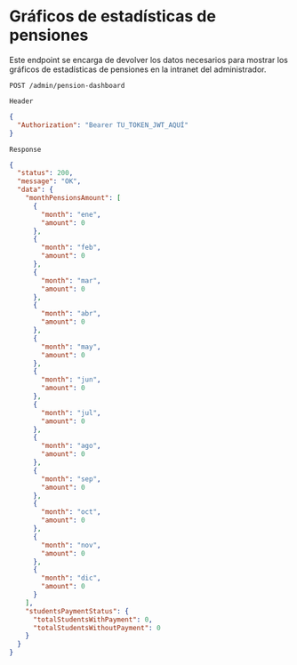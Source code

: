# Gráficos de estadísticas de pensiones
Este endpoint se encarga de devolver los datos necesarios para mostrar los gráficos de estadísticas de pensiones en la intranet del administrador.

```http
POST /admin/pension-dashboard
```

`Header`
```json
{
  "Authorization": "Bearer TU_TOKEN_JWT_AQUÍ"
}
```

`Response`
```json
{
  "status": 200,
  "message": "OK",
  "data": {
    "monthPensionsAmount": [
      {
        "month": "ene",
        "amount": 0
      },
      {
        "month": "feb",
        "amount": 0
      },
      {
        "month": "mar",
        "amount": 0
      },
      {
        "month": "abr",
        "amount": 0
      },
      {
        "month": "may",
        "amount": 0
      },
      {
        "month": "jun",
        "amount": 0
      },
      {
        "month": "jul",
        "amount": 0
      },
      {
        "month": "ago",
        "amount": 0
      },
      {
        "month": "sep",
        "amount": 0
      },
      {
        "month": "oct",
        "amount": 0
      },
      {
        "month": "nov",
        "amount": 0
      },
      {
        "month": "dic",
        "amount": 0
      }
    ],
    "studentsPaymentStatus": {
      "totalStudentsWithPayment": 0,
      "totalStudentsWithoutPayment": 0
    }
  }
}
```    





